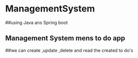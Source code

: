 # ManagementSystem
##using Java ans Spring boot
## Management System mens to do app
##we can create ,update ,delete and read the created to do's

